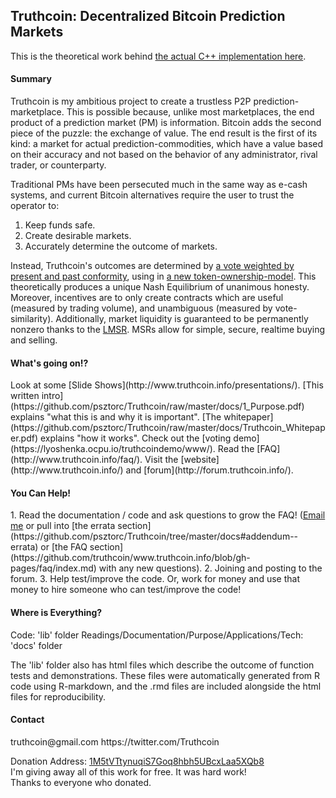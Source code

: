 <h2>Truthcoin: Decentralized Bitcoin Prediction Markets</h2>

This is the theoretical work behind [the actual C++ implementation here](https://github.com/truthcoin/truthcoin-cpp).

<h4>Summary</h4>  
Truthcoin is my ambitious project to create a trustless P2P prediction-marketplace. This is possible because, unlike most marketplaces, the end product of a prediction market (PM) is information. Bitcoin adds the second piece of the puzzle: the exchange of value. The end result is the first of its kind: a market for actual prediction-commodities, which have a value based on their accuracy and not based on the behavior of any administrator, rival trader, or counterparty.

Traditional PMs have been persecuted much in the same way as e-cash systems, and current Bitcoin alternatives require the user to trust the operator to:  
1. Keep funds safe.  
2. Create desirable markets.  
3. Accurately determine the outcome of markets.  

Instead, Truthcoin's outcomes are determined by [a vote weighted by present and past conformity](https://lyoshenka.ocpu.io/truthcoindemo/www/), using in [a new token-ownership-model](http://www.truthcoin.info/presentations/truthcoin-outcomes.pdf). This theoretically produces a unique Nash Equilibrium of unanimous honesty. Moreover, incentives are to only create contracts which are useful (measured by trading volume), and unambiguous (measured by vote-similarity). Additionally, market liquidity is guaranteed to be permanently nonzero thanks to the [LMSR](http://hanson.gmu.edu/mktscore.pdf). MSRs allow for simple, secure, realtime buying and selling.

<h4>What's going on!?</h4>
Look at some [Slide Shows](http://www.truthcoin.info/presentations/).  
[This written intro](https://github.com/psztorc/Truthcoin/raw/master/docs/1_Purpose.pdf) explains "what this is and why it is important".  
[The whitepaper](https://github.com/psztorc/Truthcoin/raw/master/docs/Truthcoin_Whitepaper.pdf) explains "how it works".  
Check out the [voting demo](https://lyoshenka.ocpu.io/truthcoindemo/www/).  
Read the [FAQ](http://www.truthcoin.info/faq/).  
Visit the [website](http://www.truthcoin.info/) and [forum](http://forum.truthcoin.info/). 

<!--
<h4>Rough Comparison to Popular CryptoProjects</h4>

| Concept   | P2P Coin| "Old" PoW Mining   | PMs - Trust 3rd Party (Administrator) | PMs - Trust 2nd Party (Traders) | Low-Trust PMs | Can Solve Computations | Score (X,*,.) |
| :-------- | :------:| :--: | :--------:| :--: | :--------:| :--: | :--------:| :--: |
| Truthcoin  ?  | X | X | * | * | X | *?| 3, 2, 1 |
| Bitcoin       | X | X | * | * | . | *?| 2, 2, 2 |
| BitsharesX    | X | . | * | X | . | . | 2, 1, 3 |
| Counterparty  | X | X | X | * | . | . | 3, 1, 2 |
| Ethereum ?    | * | . | * | * | * | X | 1, 4, 1 |
| Mastercoin    | X | X | X | * | . | . | 3, 1, 2 |
| NXT Coin      | X | . | * | * | . | . | 1, 2, 3 |
| USD           | . | . | * | * | . | . | 0, 2, 4 |

Legend: X = "Yes (Inherently Supported)", . = "No (Inherently Unsupported)", * = "Can Build on Top of / Third-Party"

Table Notes:  
1. Compiled on a best-effort basis. Mistake? Pull-request / email me.  
2. Emphasis is on differences across coins, so many similarities were ignored (token issuance).  
3. The question marks indicate some unproven claims, or vague theories, which have yet to be fully explored, tested, and resolved (these score as 'No'). When used after a concept name, they indicate that the concept does not yet exist.  
4. Given that 3 of the columns are about PMs, and even somewhat mutually-exclusive, the score column really isn't very meaningful.
5. -->



<h4>You Can Help!</h4> 
1. Read the documentation / code and ask questions to grow the FAQ! (<a href="mailto:truthcoin@gmail.com?subject=Feedback">Email me</a> or pull into [the errata section](https://github.com/psztorc/Truthcoin/tree/master/docs#addendum--errata) or [the FAQ section](https://github.com/truthcoin/www.truthcoin.info/blob/gh-pages/faq/index.md) with any new questions). 
2. Joining and posting to the forum.  
3. Help test/improve the code. Or, work for money and use that money to hire someone who can test/improve the code!


<h4>Where is Everything?</h4>
Code: 'lib' folder
Readings/Documentation/Purpose/Applications/Tech: 'docs' folder 
 
The 'lib' folder also has html files which describe the outcome of function tests and demonstrations. These files were automatically generated from R code using R-markdown, and the .rmd files are included alongside the html files for reproducibility.


<h4>Contact</h4>
truthcoin@gmail.com  
https://twitter.com/Truthcoin  

Donation Address: [1M5tVTtynuqiS7Goq8hbh5UBcxLaa5XQb8](https://blockchain.info/address/1M5tVTtynuqiS7Goq8hbh5UBcxLaa5XQb8)  
I'm giving away all of this work for free. It was hard work!  
Thanks to everyone who donated.